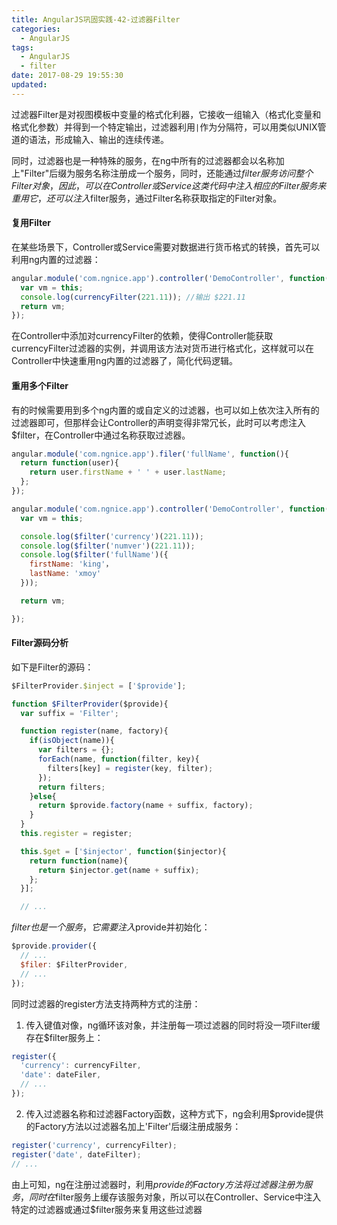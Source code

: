 ```yaml
---
title: AngularJS巩固实践-42-过滤器Filter
categories:
  - AngularJS
tags:
  - AngularJS
  - filter
date: 2017-08-29 19:55:30
updated:
---
```


过滤器Filter是对视图模板中变量的格式化利器，它接收一组输入（格式化变量和格式化参数）并得到一个特定输出，过滤器利用`|`作为分隔符，可以用类似UNIX管道的语法，形成输入、输出的连续传递。

同时，过滤器也是一种特殊的服务，在ng中所有的过滤器都会以名称加上"Filter"后缀为服务名称注册成一个服务，同时，还能通过$filter服务访问整个Filter对象，因此，可以在Controller或Service这类代码中注入相应的Filter服务来重用它，还可以注入$filter服务，通过Filter名称获取指定的Filter对象。

#### 复用Filter
在某些场景下，Controller或Service需要对数据进行货币格式的转换，首先可以利用ng内置的过滤器：
```js
angular.module('com.ngnice.app').controller('DemoController', function(currencyFilter){
  var vm = this;
  console.log(currencyFilter(221.11)); //输出 $221.11
  return vm;
});
```
在Controller中添加对currencyFilter的依赖，使得Controller能获取currencyFilter过滤器的实例，并调用该方法对货币进行格式化，这样就可以在Controller中快速重用ng内置的过滤器了，简化代码逻辑。

#### 重用多个Filter
有的时候需要用到多个ng内置的或自定义的过滤器，也可以如上依次注入所有的过滤器即可，但那样会让Controller的声明变得非常冗长，此时可以考虑注入$filter，在Controller中通过名称获取过滤器。
```js
angular.module('com.ngnice.app').filer('fullName', function(){
  return function(user){
    return user.firstName + ' ' + user.lastName;
  };
});

angular.module('com.ngnice.app').controller('DemoController', function($filter){
  var vm = this;

  console.log($filter('currency')(221.11));
  console.log($filter('numver')(221.11));
  console.log($filter('fullName')({
    firstName: 'king'，
    lastName: 'xmoy'
  }));

  return vm;

});
```

#### Filter源码分析
如下是Filter的源码：
```js
$FilterProvider.$inject = ['$provide'];

function $FilterProvider($provide){
  var suffix = 'Filter';

  function register(name, factory){
    if(isObject(name)){
      var filters = {};
      forEach(name, function(filter, key){
        filters[key] = register(key, filter);
      });
      return filters;
    }else{
      return $provide.factory(name + suffix, factory);
    }
  }
  this.register = register;

  this.$get = ['$injector', function($injector){
    return function(name){
      return $injector.get(name + suffix);
    };
  }];

  // ...
```
$filter也是一个服务，它需要注入$provide并初始化：
```js
$provide.provider({
  // ...
  $filer: $FilterProvider,
  // ...
});
```
同时过滤器的register方法支持两种方式的注册：
1. 传入键值对像，ng循环该对象，并注册每一项过滤器的同时将没一项Filter缓存在$filter服务上：
```js
register({
  'currency': currencyFilter,
  'date': dateFiler,
  // ...
});
```
2. 传入过滤器名称和过滤器Factory函数，这种方式下，ng会利用$provide提供的Factory方法以过滤器名加上'Filter'后缀注册成服务：
```js
register('currency', currencyFilter);
register('date', dateFilter);
// ...
```

由上可知，ng在注册过滤器时，利用$provide的Factory方法将过滤器注册为服务，同时在$filter服务上缓存该服务对象，所以可以在Controller、Service中注入特定的过滤器或通过$filter服务来复用这些过滤器